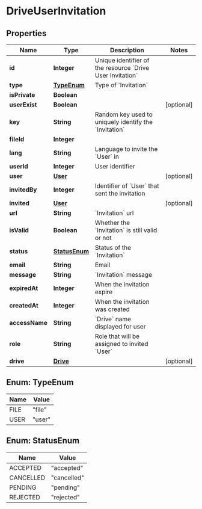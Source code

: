 

# DriveUserInvitation


## Properties

| Name | Type | Description | Notes |
|------------ | ------------- | ------------- | -------------|
|**id** | **Integer** | Unique identifier of the resource &#x60;Drive User Invitation&#x60; |  |
|**type** | [**TypeEnum**](#TypeEnum) | Type of &#x60;Invitation&#x60; |  |
|**isPrivate** | **Boolean** |  |  |
|**userExist** | **Boolean** |  |  [optional] |
|**key** | **String** | Random key used to uniquely identify the &#x60;Invitation&#x60; |  |
|**fileId** | **Integer** |  |  |
|**lang** | **String** | Language to invite the &#x60;User&#x60; in |  |
|**userId** | **Integer** | User identifier |  |
|**user** | [**User**](User.md) |  |  [optional] |
|**invitedBy** | **Integer** | Identifier of &#x60;User&#x60; that sent the invitation |  |
|**invited** | [**User**](User.md) |  |  [optional] |
|**url** | **String** | &#x60;Invitation&#x60; url |  |
|**isValid** | **Boolean** | Whether the &#x60;Invitation&#x60; is still valid or not |  |
|**status** | [**StatusEnum**](#StatusEnum) | Status of the &#x60;Invitation&#x60; |  |
|**email** | **String** | Email |  |
|**message** | **String** | &#x60;Invitation&#x60; message |  |
|**expiredAt** | **Integer** | When the invitation expire |  |
|**createdAt** | **Integer** | When the invitation was created |  |
|**accessName** | **String** | &#x60;Drive&#x60; name displayed for user |  |
|**role** | **String** | Role that will be assigned to invited &#x60;User&#x60; |  |
|**drive** | [**Drive**](Drive.md) |  |  [optional] |



## Enum: TypeEnum

| Name | Value |
|---- | -----|
| FILE | &quot;file&quot; |
| USER | &quot;user&quot; |



## Enum: StatusEnum

| Name | Value |
|---- | -----|
| ACCEPTED | &quot;accepted&quot; |
| CANCELLED | &quot;cancelled&quot; |
| PENDING | &quot;pending&quot; |
| REJECTED | &quot;rejected&quot; |



